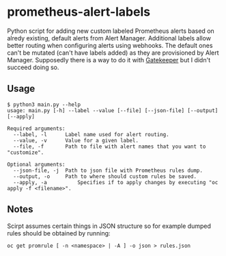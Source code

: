 # prometheus-alert-labels
Python script for adding new custom labeled Prometheus alerts based on alredy existing, default alerts from Alert Manager. Additional labels allow better routing when configuring alerts using webhooks. The default ones can't be mutated (can't have labels added) as they are provisioned by Alert Manager. Supposedly there is a way to do it with [Gatekeeper](https://open-policy-agent.github.io/gatekeeper/website/docs/mutation) but I didn't succeed doing so. 

## Usage
```
$ python3 main.py --help
usage: main.py [-h] --label --value [--file] [--json-file] [--output] [--apply]

Required arguments:
  --label, -l      Label name used for alert routing.
  --value, -v      Value for a given label.
  --file, -f       Path to file with alert names that you want to "customize".

Optional arguments:
  --json-file, -j  Path to json file with Prometheus rules dump.
  --output, -o     Path to where should custom rules be saved.
  --apply, -a          Specifies if to apply changes by executing "oc apply -f <filename>".
```
## Notes
Scirpt assumes certain things in JSON structure so for example dumped rules should be obtained by running:
```
oc get promrule [ -n <namespace> | -A ] -o json > rules.json
```
